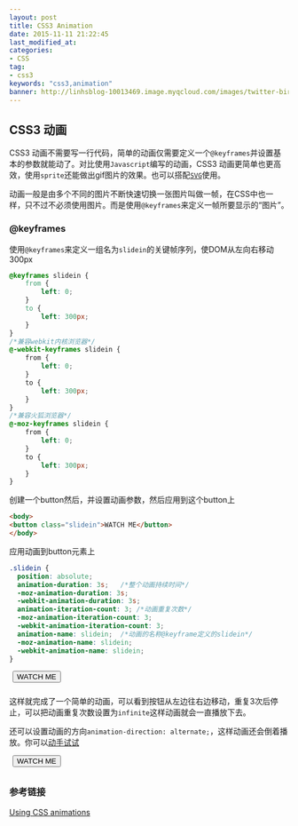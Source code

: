 ```yaml
---
layout: post
title: CSS3 Animation
date: 2015-11-11 21:22:45
last_modified_at: 
categories: 
- CSS
tag:
- css3
keywords: "css3,animation"
banner: http://linhsblog-10013469.image.myqcloud.com/images/twitter-bird-sprite.png
---
```


## CSS3 动画

CSS3 动画不需要写一行代码，简单的动画仅需要定义一个`@keyframes`并设置基本的参数就能动了。对比使用`Javascript`编写的动画，CSS3 动画更简单也更高效，使用`sprite`还能做出gif图片的效果。也可以搭配[`SVG`](https://developer.mozilla.org/en-US/docs/Web/SVG)使用。
<!--more-->
动画一般是由多个不同的图片不断快速切换一张图片叫做一帧，在CSS中也一样，只不过不必须使用图片。而是使用`@keyframes`来定义一帧所要显示的“图片”。

### @keyframes

使用`@keyframes`来定义一组名为`slidein`的关键帧序列，使DOM从左向右移动300px

```css
@keyframes slidein {
    from {
        left: 0;
    }
    to {
        left: 300px;
    }
}
/*兼容webkit内核浏览器*/
@-webkit-keyframes slidein {
    from {
        left: 0;
    }
    to {
        left: 300px;
    }
}
/*兼容火狐浏览器*/
@-moz-keyframes slidein {
    from {
        left: 0;
    }
    to {
        left: 300px;
    }
}
```

创建一个button然后，并设置动画参数，然后应用到这个button上

```html
<body>
<button class="slidein">WATCH ME</button>
</body>
```

应用动画到button元素上

```css
.slidein {
  position: absolute;
  animation-duration: 3s;   /*整个动画持续时间*/
  -moz-animation-duration: 3s;
  -webkit-animation-duration: 3s;
  animation-iteration-count: 3; /*动画重复次数*/
  -moz-animation-iteration-count: 3;
  -webkit-animation-iteration-count: 3;
  animation-name: slidein;  /*动画的名称@keyframe定义的slidein*/
  -moz-animation-name: slidein;
  -webkit-animation-name: slidein;
}
```
<style type="text/css">
@keyframes slidein {
    from {
        left: 0;
    }
    to {
        left: 300px;
    }
}
@-webkit-keyframes slidein {
    from {
        left: 0;
    }
    to {
        left: 300px;
    }
}
/*兼容火狐浏览器*/
@-moz-keyframes slidein {
    from {
        left: 0;
    }
    to {
        left: 300px;
    }
}
.slidein {
  position: absolute;
  animation-duration: 3s;   /*整个动画持续时间*/
  -moz-animation-duration: 3s;
  -webkit-animation-duration: 3s;
  animation-iteration-count: 3; /*动画重复次数*/
  -moz-animation-iteration-count: 3;
  -webkit-animation-iteration-count: 3;
  animation-name: slidein;  /*动画的名称@keyframe定义的slidein*/
  -moz-animation-name: slidein;
  -webkit-animation-name: slidein;
}
.infinite.slidein {
    animation-direction: alternate;
    -moz-animation-direction: alternate;
    -webkit-animation-direction: alternate;
    animation-iteration-count: infinite;
    -moz-animation-iteration-count: infinite;
    -webkit-animation-iteration-count: infinite;
}
</style>
<div style="height: 30px; position: relative;"><button class="slidein">WATCH ME</button></div>

这样就完成了一个简单的动画，可以看到按钮从左边往右边移动，重复3次后停止，可以把动画重复次数设置为`infinite`这样动画就会一直播放下去。

还可以设置动画的方向`animation-direction: alternate;`，这样动画还会倒着播放。你可以[动手试试](http://codepen.io/Lin-H/pen/ojQMrM)

<div style="height: 30px; position: relative;"><button class="slidein infinite">WATCH ME</button></div>

### 参考链接

[Using CSS animations](https://developer.mozilla.org/en-US/docs/Web/CSS/CSS_Animations/Using_CSS_animations)